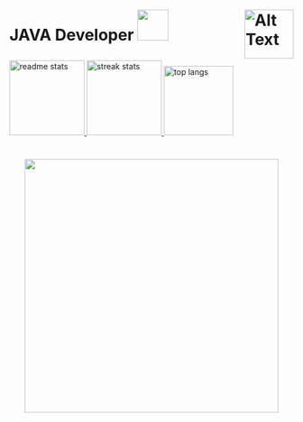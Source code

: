 <h1>

<div align = "left">

<div>
  <img align="right" src="https://github.com/chinaglia77/chinaglia77/assets/156460261/12713383-7ce7-4def-aa0e-443328a974c6" alt="Alt Text" width="87" height="87"/>
</div>
<p>JAVA Developer   <a href="https://skillicons.dev" >
    <img width=55 src="https://skillicons.dev/icons?i=java&perline=8"/>
  </a></p>
</div>
</h1>

<div align="left">
  <a href="https://github.com/anuraghazra/github-readme-stats">
    <img height=133 src="https://github-readme-stats-salesp07.vercel.app/api?username=chinaglia77&count_private=true&show_icons=true&theme=tokyonight&rank_icon=github&border_radius=10" alt="readme stats" />
  </a>
  <a href="https://github.com/anuraghazra/convoychat">
    <img height=133 src="https://github-readme-streak-stats-salesp07.vercel.app/?user=chinaglia77&count_private=true&theme=tokyonight&border_radius=10" alt="streak stats"/>
  </a>
  <img height=123 src="https://github-readme-stats-salesp07.vercel.app/api/top-langs/?username=chinaglia77&hide=HTML&langs_count=8&layout=compact&theme=tokyonight&border_radius=10&size_weight=0.5&count_weight=0.5&exclude_repo=github-readme-stats" alt="top langs" />
</div>


<h1> </h1>
<div align = center>
    <a href="https://skillicons.dev" >
    <img width=450 src="https://skillicons.dev/icons?i=figma,py,html,css,vscode,eclipse,mysql,c"/>
  </a>
</div>


